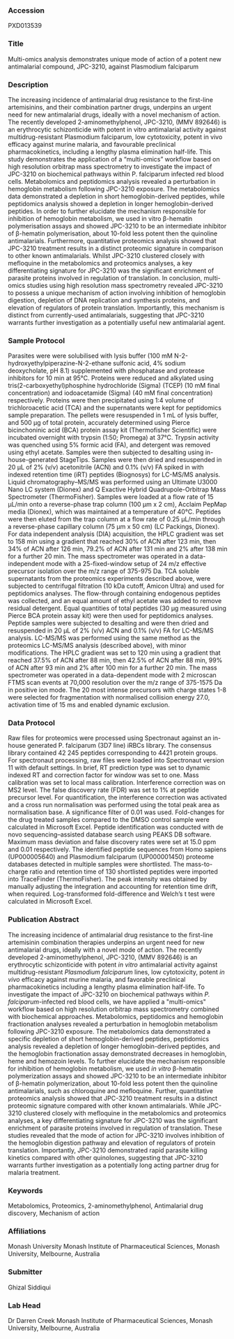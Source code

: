 ### Accession
PXD013539

### Title
Multi-omics analysis demonstrates unique mode of action of a potent new antimalarial compound, JPC-3210, against Plasmodium falciparum

### Description
The increasing incidence of antimalarial drug resistance to the first-line artemisinins, and their combination partner drugs, underpins an urgent need for new antimalarial drugs, ideally with a novel mechanism of action. The recently developed 2-aminomethylphenol, JPC-3210, (MMV 892646) is an erythrocytic schizonticide with potent in vitro antimalarial activity against multidrug-resistant Plasmodium falciparum, low cytotoxicity, potent in vivo efficacy against murine malaria, and favourable preclinical pharmacokinetics, including a lengthy plasma elimination half-life. This study demonstrates the application of a “multi-omics” workflow based on high resolution orbitrap mass spectrometry to investigate the impact of JPC-3210 on biochemical pathways within P. falciparum infected red blood cells.  Metabolomics and peptidomics analysis revealed a perturbation in hemoglobin metabolism following JPC-3210 exposure. The metabolomics data demonstrated a depletion in short hemoglobin-derived peptides, while peptidomics analysis showed a depletion in longer hemoglobin-derived peptides. In order to further elucidate the mechanism responsible for inhibition of hemoglobin metabolism, we used in vitro β-hematin polymerisation assays and showed JPC-3210 to be an intermediate inhibitor of β-hematin polymerisation, about 10-fold less potent then the quinoline antimalarials. Furthermore, quantitative proteomics analysis showed that JPC-3210 treatment results in a distinct proteomic signature in comparison to other known antimalarials. Whilst JPC-3210 clustered closely with mefloquine in the metabolomics and proteomics analyses, a key differentiating signature for JPC-3210 was the significant enrichment of parasite proteins involved in regulation of translation. In conclusion, multi-omics studies using high resolution mass spectrometry revealed JPC-3210 to possess a unique mechanism of action involving inhibition of hemoglobin digestion, depletion of DNA replication and synthesis proteins, and elevation of regulators of protein translation. Importantly, this mechanism is distinct from currently-used antimalarials, suggesting that JPC-3210 warrants further investigation as a potentially useful new antimalarial agent.

### Sample Protocol
Parasites were were solubilised with lysis buffer (100 mM N-2-hydroxyethylpiperazine-N-2-ethane sulfonic acid, 4% sodium deoxycholate, pH 8.1) supplemented with phosphatase and protease inhibitors for 10 min at 95°C. Proteins were reduced and alkylated using tris(2-carboxyethyl)phosphine hydrochloride (Sigma) (TCEP) (10 mM final concentration) and iodoacetamide (Sigma) (40 mM final concentration) respectively. Proteins were then precipitated using 1:4 volume of trichloroacetic acid (TCA) and the supernatants were kept for peptidomics sample preparation. The pellets were resuspended in 1 mL of lysis buffer, and 500 µg of total protein, accurately determined using Pierce bicinchoninic acid (BCA) protein assay kit (Thermofisher Scientific) were incubated overnight with trypsin (1:50; Promega) at 37°C. Trypsin activity was quenched using 5% formic acid (FA), and detergent was removed using ethyl acetate. Samples were then subjected to desalting using in-house-generated StageTips. Samples were then dried and resuspended in 20 μL of 2% (v/v) acetonitrile (ACN) and 0.1% (v/v) FA spiked in with indexed retention time (iRT) peptides (Biognosys) for LC-MS/MS analysis.   Liquid chromatography–MS/MS was performed using an Ultimate U3000 Nano LC system (Dionex) and Q Exactive Hybrid Quadrupole-Orbitrap Mass Spectrometer (ThermoFisher). Samples were loaded at a flow rate of 15 μL/min onto a reverse-phase trap column (100 μm x 2 cm), Acclaim PepMap media (Dionex), which was maintained at a temperature of 40°C. Peptides were then eluted from the trap column at a flow rate of 0.25 μL/min through a reverse-phase capillary column (75 μm x 50 cm) (LC Packings, Dionex).  For data independent analysis (DIA) acquisition, the HPLC gradient was set to 158 min using a gradient that reached 30% of ACN after 123 min, then 34% of ACN after 126 min, 79.2% of ACN after 131 min and 2% after 138 min for a further 20 min. The mass spectrometer was operated in a data-independent mode with a 25-fixed-window setup of 24 m/z effective precursor isolation over the m/z range of 375-975 Da. TCA soluble supernatants from the proteomics experiments described above, were subjected to centrifugal filtration (10 kDa cutoff, Amicon Ultra) and used for peptidomics analyses. The flow-through containing endogenous peptides was collected, and an equal amount of ethyl acetate was added to remove residual detergent. Equal quantities of total peptides (30 µg measured using Pierce BCA protein assay kit) were then used for peptidomics analyses. Peptide samples were subjected to desalting and were then dried and resuspended in 20 μL of 2% (v/v) ACN and 0.1% (v/v) FA for LC-MS/MS analysis. LC-MS/MS was performed using the same method as the proteomics LC-MS/MS analysis (described above), with minor modifications. The HPLC gradient was set to 120 min using a gradient that reached 37.5% of ACN after 88 min, then 42.5% of ACN after 88 min, 99% of ACN after 93 min and 2% after 100 min for a further 20 min. The mass spectrometer was operated in a data-dependent mode with 2 microscan FTMS scan events at 70,000 resolution over the m/z range of 375-1575 Da in positive ion mode. The 20 most intense precursors with charge states 1-8 were selected for fragmentation with normalised collision energy 27.0, activation time of 15 ms and enabled dynamic exclusion.

### Data Protocol
Raw files for proteomics were processed using Spectronaut against an in-house generated P. falciparum (3D7 line) iRBCs library. The consensus library contained 42 245 peptides corresponding to 4421 protein groups. For spectronaut processing, raw files were loaded into Spectronaut version 11 with default settings. In brief, RT prediction type was set to dynamic indexed RT and correction factor for window was set to one. Mass calibration was set to local mass calibration. Interference correction was on MS2 level. The false discovery rate (FDR) was set to 1% at peptide precursor level. For quantification, the interference correction was activated and a cross run normalisation was performed using the total peak area as normalisation base. A significance filter of 0.01 was used. Fold-changes for the drug treated samples compared to the DMSO control sample were calculated in Microsoft Excel.  Peptide identification was conducted with de novo sequencing–assisted database search using PEAKS DB software. Maximum mass deviation and false discovery rates were set at 15.0 ppm and 0.01 respectively. The identified peptide sequences from Homo sapiens (UP000005640) and Plasmodium falciparum (UP000001450) proteome databases detected in multiple samples were shortlisted. The mass-to-charge ratio and retention time of 130 shortlisted peptides were imported into TraceFinder (ThermoFisher). The peak intensity was obtained by manually adjusting the integration and accounting for retention time drift, when required. Log-transformed fold-difference and Welch’s t test were calculated in Microsoft Excel.

### Publication Abstract
The increasing incidence of antimalarial drug resistance to the first-line artemisinin combination therapies underpins an urgent need for new antimalarial drugs, ideally with a novel mode of action. The recently developed 2-aminomethylphenol, JPC-3210, (MMV 892646) is an erythrocytic schizonticide with potent <i>in vitro</i> antimalarial activity against multidrug-resistant <i>Plasmodium falciparum</i> lines, low cytotoxicity, potent <i>in vivo</i> efficacy against murine malaria, and favorable preclinical pharmacokinetics including a lengthy plasma elimination half-life. To investigate the impact of JPC-3210 on biochemical pathways within <i>P. falciparum-</i>infected red blood cells, we have applied a "multi-omics" workflow based on high resolution orbitrap mass spectrometry combined with biochemical approaches. Metabolomics, peptidomics and hemoglobin fractionation analyses revealed a perturbation in hemoglobin metabolism following JPC-3210 exposure. The metabolomics data demonstrated a specific depletion of short hemoglobin-derived peptides, peptidomics analysis revealed a depletion of longer hemoglobin-derived peptides, and the hemoglobin fractionation assay demonstrated decreases in hemoglobin, heme and hemozoin levels. To further elucidate the mechanism responsible for inhibition of hemoglobin metabolism, we used <i>in vitro</i> &#x3b2;-hematin polymerization assays and showed JPC-3210 to be an intermediate inhibitor of &#x3b2;-hematin polymerization, about 10-fold less potent then the quinoline antimalarials, such as chloroquine and mefloquine. Further, quantitative proteomics analysis showed that JPC-3210 treatment results in a distinct proteomic signature compared with other known antimalarials. While JPC-3210 clustered closely with mefloquine in the metabolomics and proteomics analyses, a key differentiating signature for JPC-3210 was the significant enrichment of parasite proteins involved in regulation of translation. These studies revealed that the mode of action for JPC-3210 involves inhibition of the hemoglobin digestion pathway and elevation of regulators of protein translation. Importantly, JPC-3210 demonstrated rapid parasite killing kinetics compared with other quinolones, suggesting that JPC-3210 warrants further investigation as a potentially long acting partner drug for malaria treatment.

### Keywords
Metabolomics, Proteomics, 2-aminomethylphenol, Antimalarial drug discovery, Mechanism of action

### Affiliations
Monash University
Monash Institute of Pharmaceutical Sciences, Monash University, Melbourne, Australia

### Submitter
Ghizal Siddiqui

### Lab Head
Dr Darren Creek
Monash Institute of Pharmaceutical Sciences, Monash University, Melbourne, Australia


